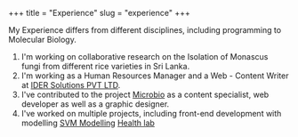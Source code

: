 +++
title = "Experience"
slug = "experience"
+++

My Experience differs from different disciplines, including programming to Molecular Biology.

1. I'm working on collaborative research on the Isolation of Monascus fungi from different rice varieties in Sri Lanka.
2. I'm working as a Human Resources Manager and a Web - Content Writer at [IDER Solutions PVT LTD](https://idersolutions.com/).
3. I've contributed to the project [Microbio](https://microbio.netlify.app/) as a content specialist, web developer as well as a graphic designer.
4. I've worked on multiple projects, including front-end development with modelling
          [SVM Modelling](https://github.com/Izad98/SVM_modelling.git)
          [Health lab](https://github.com/Izad98/HealthLab.git)
